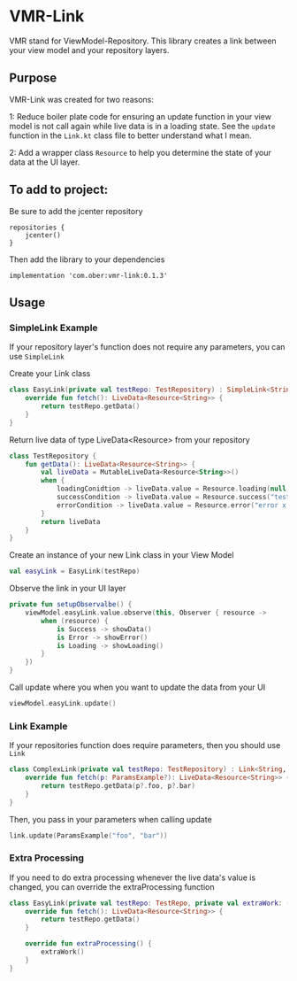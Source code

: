 # VMR-Link
VMR stand for ViewModel-Repository.  This library creates a link between your view model and your repository layers.

## Purpose 

VMR-Link was created for two reasons:

1: Reduce boiler plate code for ensuring an update function in your view model is not call again while live data is in a loading state.  See the `update` function in the `Link.kt` class file to better understand what I mean.

2: Add a wrapper class `Resource` to help you determine the state of your data at the UI layer.

## To add to project:

Be sure to add the jcenter repository

    repositories {
        jcenter()
    }

Then add the library to your dependencies

    implementation 'com.ober:vmr-link:0.1.3'
    

## Usage

### SimpleLink Example

If your repository layer's function does not require any parameters, you can use `SimpleLink`

Create your Link class

``` kotlin
class EasyLink(private val testRepo: TestRepository) : SimpleLink<String>() {
    override fun fetch(): LiveData<Resource<String>> {
        return testRepo.getData()
    }
}
```
    
Return live data of type LiveData<Resource<T>> from your repository

```kotlin
class TestRepository {
    fun getData(): LiveData<Resource<String>> {
        val liveData = MutableLiveData<Resource<String>>()
        when {
            loadingConidtion -> liveData.value = Resource.loading(null, Source.NO_DATA)
            successCondition -> liveData.value = Resource.success("test", Source.DATABASE)
            errorCondition -> liveData.value = Resource.error("error x happened", null)
        }
        return liveData
    }
}
```
    
Create an instance of your new Link class in your View Model

```kotlin
val easyLink = EasyLink(testRepo)
``` 
    
Observe the link in your UI layer

```kotlin
private fun setupObservalbe() {
    viewModel.easyLink.value.observe(this, Observer { resource ->
        when (resource) {
            is Success -> showData()
            is Error -> showError()
            is Loading -> showLoading()
        }
    })
}
```
    
Call update where you when you want to update the data from your UI

```kotlin
viewModel.easyLink.update()
```

### Link Example

If your repositories function does require parameters, then you should use `Link`

```kotlin
class ComplexLink(private val testRepo: TestRepository) : Link<String, ParamsExample>() {
    override fun fetch(p: ParamsExample?): LiveData<Resource<String>> {
        return testRepo.getData(p?.foo, p?.bar)
    }
}
```
    
Then, you pass in your parameters when calling update

```kotlin
link.update(ParamsExample("foo", "bar"))
```
  
### Extra Processing

If you need to do extra processing whenever the live data's value is changed, you can override the extraProcessing function

```kotlin
class EasyLink(private val testRepo: TestRepo, private val extraWork: () -> Unit) : SimpleLink<String>() {
    override fun fetch(): LiveData<Resource<String>> {
        return testRepo.getData()
    }

    override fun extraProcessing() {
        extraWork()
    }
}
```